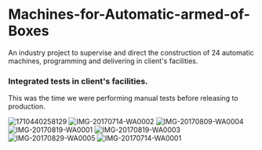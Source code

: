 # Machines-for-Automatic-armed-of-Boxes
An industry project to supervise and direct the construction of 24 automatic machines, programming and delivering in client's facilities. 

### Integrated tests in client's facilities.
This was the time we were performing manual tests before releasing to production.

![1710440258129](https://github.com/Lechuga-Geronimo/Machine-for-Boxes-Arming/assets/142461885/58029dcc-2e9a-4ee6-8ff5-8dcc75d0c89a)
![IMG-20170714-WA0002](https://github.com/Lechuga-Geronimo/Machine-for-Boxes-Arming/assets/142461885/700ce736-9dba-4524-b5d0-4cb604e9b352)
![IMG-20170809-WA0004](https://github.com/Lechuga-Geronimo/Machine-for-Boxes-Arming/assets/142461885/9f9bd3c5-cab9-480c-87cf-0e1003ebb643)
![IMG-20170819-WA0001](https://github.com/Lechuga-Geronimo/Machine-for-Boxes-Arming/assets/142461885/302ce674-401e-4dd8-b275-337826ae0e97)
![IMG-20170819-WA0003](https://github.com/Lechuga-Geronimo/Machine-for-Boxes-Arming/assets/142461885/9c2df776-74cc-441f-bff1-c4d52d37ca19)
![IMG-20170829-WA0005](https://github.com/Lechuga-Geronimo/Machine-for-Boxes-Arming/assets/142461885/4d647da7-8e58-4cb1-8abe-cf34fd246fd0)
![IMG-20170714-WA0001](https://github.com/Lechuga-Geronimo/Machine-for-Boxes-Arming/assets/142461885/de7cb0d8-5eca-48de-9eeb-bb284b750b0d)
